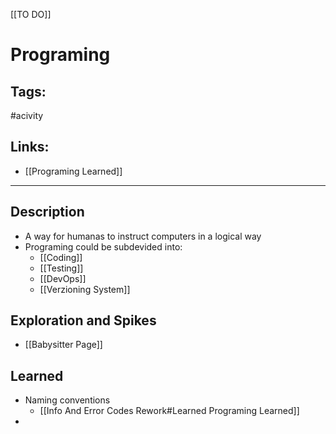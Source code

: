 [[TO DO]]

# Programing

## Tags:
#acivity

## Links:
- [[Programing Learned]]

---

## Description
- A way for humanas to instruct computers in a logical way
- Programing could be subdevided into:
	- [[Coding]]
	- [[Testing]]
	- [[DevOps]]
	- [[Verzioning System]]

## Exploration and Spikes
- [[Babysitter Page]]

## Learned
- Naming conventions
	- [[Info And Error Codes Rework#Learned Programing Learned]]
- 